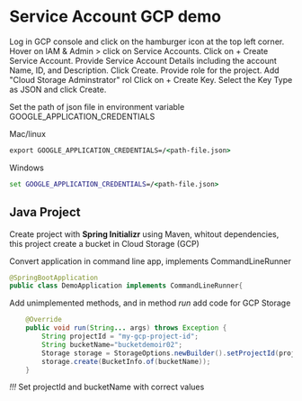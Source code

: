 # Service Account GCP demo

Log in  GCP console and click on the hamburger icon at the top left corner.
Hover on IAM & Admin > click on Service Accounts.
Click on + Create Service Account.
Provide Service Account Details including the account Name, ID, and Description. Click Create.
Provide role  for the project. Add "Cloud Storage Adminstrator" rol
Click on + Create Key.
Select the Key Type as JSON and click Create. 

Set the path of json file in environment variable GOOGLE_APPLICATION_CREDENTIALS

Mac/linux

```cmd
export GOOGLE_APPLICATION_CREDENTIALS=/<path-file.json>
```
Windows
```cmd
set GOOGLE_APPLICATION_CREDENTIALS=/<path-file.json>
````
## Java Project
Create project with **Spring Initializr** using Maven, whitout dependencies, this project create a bucket in Cloud Storage (GCP)

Convert application in command line app, implements CommandLineRunner

```java
@SpringBootApplication
public class DemoApplication implements CommandLineRunner{
```

Add unimplemented methods, and in method *run* add code for GCP Storage

```java
	@Override
	public void run(String... args) throws Exception {
		String projectId = "my-gcp-project-id";
		String bucketName="bucketdemoir02";
		Storage storage = StorageOptions.newBuilder().setProjectId(projectId).build().getService();
		storage.create(BucketInfo.of(bucketName));
	}
```

*!!!* Set projectId and bucketName with correct values